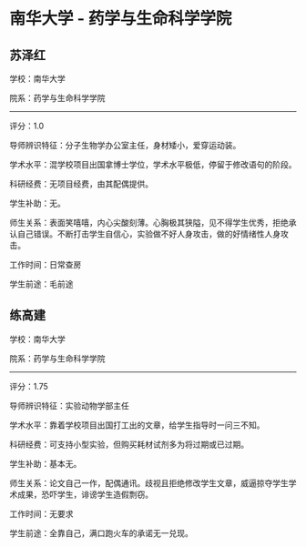 # 南华大学 - 药学与生命科学学院

## 苏泽红

学校：南华大学

院系：药学与生命科学学院

* * *

评分：1.0

导师辨识特征：分子生物学办公室主任，身材矮小，爱穿运动装。

学术水平：混学校项目出国拿博士学位，学术水平极低，停留于修改语句的阶段。

科研经费：无项目经费，由其配偶提供。

学生补助：无。

师生关系：表面笑嘻嘻，内心尖酸刻薄。心胸极其狭隘，见不得学生优秀，拒绝承认自己错误。不断打击学生自信心，实验做不好人身攻击，做的好情绪性人身攻击。

工作时间：日常查房

学生前途：毛前途

## 练高建

学校：南华大学

院系：药学与生命科学学院

* * *

评分：1.75

导师辨识特征：实验动物学部主任

学术水平：靠着学校项目出国打工出的文章，给学生指导时一问三不知。

科研经费：可支持小型实验，但购买耗材试剂多为将过期或已过期。

学生补助：基本无。

师生关系：论文自己一作，配偶通讯。歧视且拒绝修改学生文章，威逼掠夺学生学术成果，恐吓学生，诽谤学生造假剽窃。

工作时间：无要求

学生前途：全靠自己，满口跑火车的承诺无一兑现。